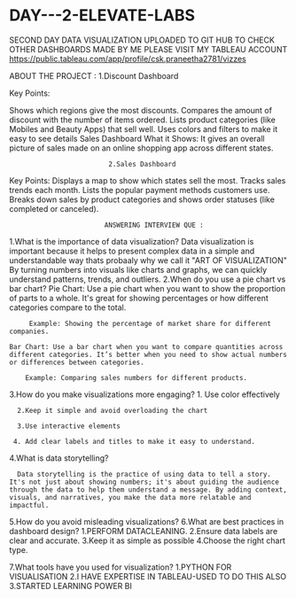 # DAY---2-ELEVATE-LABS
SECOND DAY DATA VISUALIZATION UPLOADED TO GIT HUB
TO CHECK OTHER DASHBOARDS MADE BY ME PLEASE VISIT MY TABLEAU ACCOUNT
https://public.tableau.com/app/profile/csk.praneetha2781/vizzes

ABOUT THE PROJECT :
                               1.Discount Dashboard


Key Points:

Shows which regions give the most discounts.
Compares the amount of discount with the number of items ordered.
Lists product categories (like Mobiles and Beauty Apps) that sell well.
Uses colors and filters to make it easy to see details
Sales Dashboard
What it Shows:
It gives an overall picture of sales made on an online shopping app across different states.
                             
                             2.Sales Dashboard
Key Points:
Displays a map to show which states sell the most.
Tracks sales trends each month.
Lists the popular payment methods customers use.
Breaks down sales by product categories and shows order statuses (like completed or canceled).
                            
                            
                            
                            
                            
                            
                            
                            
                            
                            
                            
                            ANSWERING INTERVIEW QUE : 
1.What is the importance of data visualization?
    Data visualization is important because it helps to present complex data in a simple and understandable way thats probaaly why we call it "ART OF VISUALIZATION" By turning numbers into visuals like charts and graphs, we can quickly understand patterns, trends, and outliers. 
2.When do you use a pie chart vs bar chart?
    Pie Chart: Use a pie chart when you want to show the proportion of parts to a whole. It's great for showing percentages or how different categories compare to the total.

         Example: Showing the percentage of market share for different companies.

    Bar Chart: Use a bar chart when you want to compare quantities across different categories. It’s better when you need to show actual numbers or differences between categories.

        Example: Comparing sales numbers for different products.
3.How do you make visualizations more engaging?
      1. Use color effectively 

      2.Keep it simple and avoid overloading the chart 

      3.Use interactive elements 

     4. Add clear labels and titles to make it easy to understand.


4.What is data storytelling?
      
      Data storytelling is the practice of using data to tell a story. It's not just about showing numbers; it's about guiding the audience through the data to help them understand a message. By adding context, visuals, and narratives, you make the data more relatable and impactful.
5.How do you avoid misleading visualizations?
6.What are best practices in dashboard design?
       1.PERFORM DATACLEANING.
       2.Ensure data labels are clear and accurate.
       3.Keep it as simple as possible
       4.Choose the right chart type.

7.What tools have you used for visualization?
        1.PYTHON FOR VISUALISATION
        2.I HAVE EXPERTISE IN TABLEAU-USED TO DO THIS ALSO
        3.STARTED LEARNING POWER BI